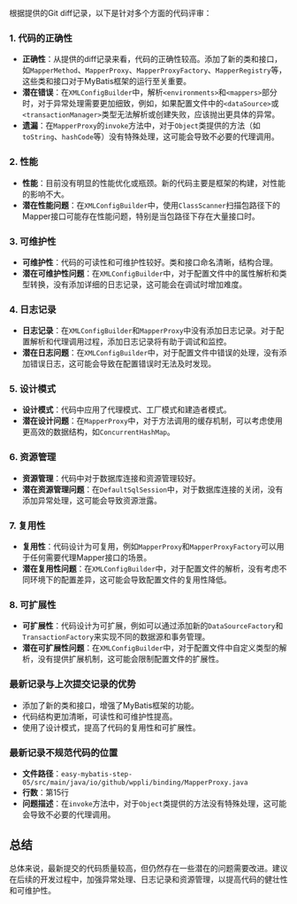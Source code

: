 根据提供的Git diff记录，以下是针对多个方面的代码评审：

### 1. 代码的正确性

- **正确性**：从提供的diff记录来看，代码的正确性较高。添加了新的类和接口，如`MapperMethod`、`MapperProxy`、`MapperProxyFactory`、`MapperRegistry`等，这些类和接口对于MyBatis框架的运行至关重要。
- **潜在错误**：在`XMLConfigBuilder`中，解析`<environments>`和`<mappers>`部分时，对于异常处理需要更加细致，例如，如果配置文件中的`<dataSource>`或`<transactionManager>`类型无法解析或创建失败，应该抛出更具体的异常。
- **遗漏**：在`MapperProxy`的`invoke`方法中，对于`Object`类提供的方法（如`toString`、`hashCode`等）没有特殊处理，这可能会导致不必要的代理调用。

### 2. 性能

- **性能**：目前没有明显的性能优化或瓶颈。新的代码主要是框架的构建，对性能的影响不大。
- **潜在性能问题**：在`XMLConfigBuilder`中，使用`ClassScanner`扫描包路径下的Mapper接口可能存在性能问题，特别是当包路径下存在大量接口时。

### 3. 可维护性

- **可维护性**：代码的可读性和可维护性较好。类和接口命名清晰，结构合理。
- **潜在可维护性问题**：在`XMLConfigBuilder`中，对于配置文件中的属性解析和类型转换，没有添加详细的日志记录，这可能会在调试时增加难度。

### 4. 日志记录

- **日志记录**：在`XMLConfigBuilder`和`MapperProxy`中没有添加日志记录。对于配置解析和代理调用过程，添加日志记录将有助于调试和监控。
- **潜在日志问题**：在`XMLConfigBuilder`中，对于配置文件中错误的处理，没有添加错误日志，这可能会导致在配置错误时无法及时发现。

### 5. 设计模式

- **设计模式**：代码中应用了代理模式、工厂模式和建造者模式。
- **潜在设计问题**：在`MapperProxy`中，对于方法调用的缓存机制，可以考虑使用更高效的数据结构，如`ConcurrentHashMap`。

### 6. 资源管理

- **资源管理**：代码中对于数据库连接和资源管理较好。
- **潜在资源管理问题**：在`DefaultSqlSession`中，对于数据库连接的关闭，没有添加异常处理，这可能会导致资源泄露。

### 7. 复用性

- **复用性**：代码设计为可复用，例如`MapperProxy`和`MapperProxyFactory`可以用于任何需要代理Mapper接口的场景。
- **潜在复用性问题**：在`XMLConfigBuilder`中，对于配置文件的解析，没有考虑不同环境下的配置差异，这可能会导致配置文件的复用性降低。

### 8. 可扩展性

- **可扩展性**：代码设计为可扩展，例如可以通过添加新的`DataSourceFactory`和`TransactionFactory`来实现不同的数据源和事务管理。
- **潜在可扩展性问题**：在`XMLConfigBuilder`中，对于配置文件中自定义类型的解析，没有提供扩展机制，这可能会限制配置文件的扩展性。

### 最新记录与上次提交记录的优势

- 添加了新的类和接口，增强了MyBatis框架的功能。
- 代码结构更加清晰，可读性和可维护性提高。
- 使用了设计模式，提高了代码的复用性和可扩展性。

### 最新记录不规范代码的位置

- **文件路径**：`easy-mybatis-step-05/src/main/java/io/github/wppli/binding/MapperProxy.java`
- **行数**：第15行
- **问题描述**：在`invoke`方法中，对于`Object`类提供的方法没有特殊处理，这可能会导致不必要的代理调用。

## 总结

总体来说，最新提交的代码质量较高，但仍然存在一些潜在的问题需要改进。建议在后续的开发过程中，加强异常处理、日志记录和资源管理，以提高代码的健壮性和可维护性。